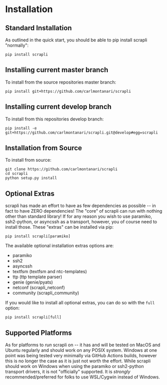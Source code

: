 # Installation


## Standard Installation

As outlined in the quick start, you should be able to pip install scrapli "normally":

```
pip install scrapli
```


## Installing current master branch

To install from the source repositories master branch:

```
pip install git+https://github.com/carlmontanari/scrapli
```


## Installing current develop branch

To install from this repositories develop branch:

```
pip install -e git+https://github.com/carlmontanari/scrapli.git@develop#egg=scrapli
```


## Installation from Source

To install from source:

```
git clone https://github.com/carlmontanari/scrapli
cd scrapli
python setup.py install
```


## Optional Extras

scrapli has made an effort to have as few dependencies as possible -- in fact to have ZERO dependencies! The "core" of
 scrapli can run with nothing other than standard library! If for any reason you wish to use paramiko, ssh2-python, 
or asyncssh as a transport, however, you of course need to install those. These "extras" can be installed via pip:

```
pip install scrapli[paramiko]
```

The available optional installation extras options are:

- paramiko
- ssh2
- asyncssh  
- textfsm (textfsm and ntc-templates)
- ttp (ttp template parser)  
- genie (genie/pyats)
- netconf (scrapli_netconf)
- community (scrapli_community)


If you would like to install all optional extras, you can do so with the `full` option:

```
pip install scrapli[full]
``` 


## Supported Platforms

As for platforms to *run* scrapli on -- it has and will be tested on MacOS and Ubuntu regularly and should work on any
 POSIX system. Windows at one point was being tested very minimally via GitHub Actions builds, however this is no
  longer the case as it is just not worth the effort. While scrapli should work on Windows when using the paramiko or
   ssh2-python transport drivers, it is not "officially" supported. It is *strongly* recommended/preferred for folks
    to use WSL/Cygwin instead of Windows.
